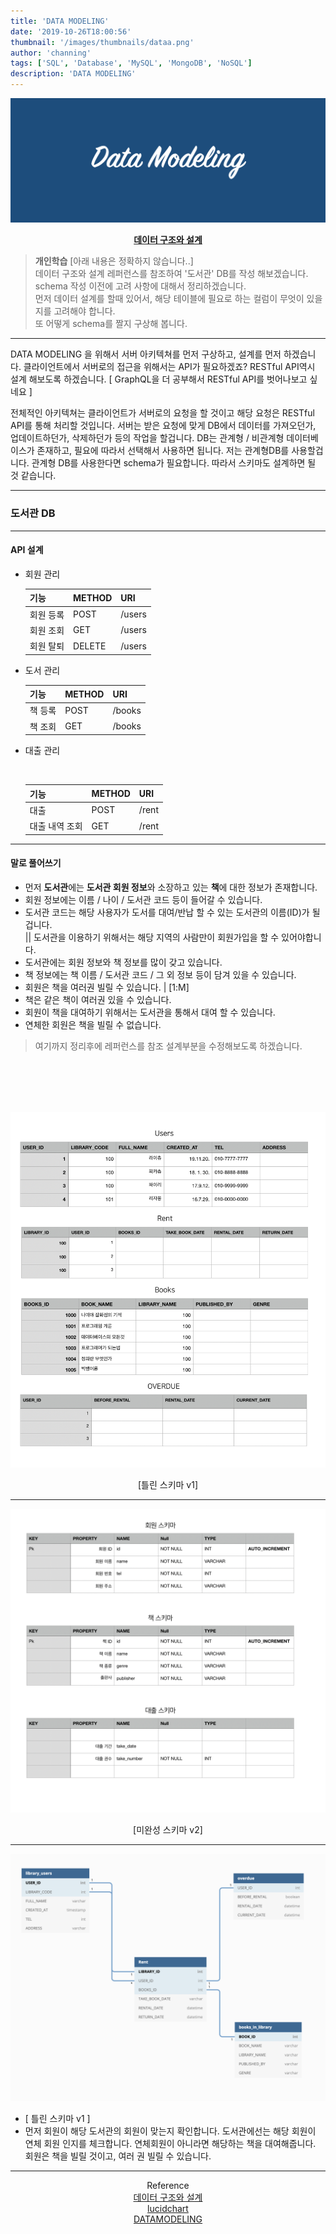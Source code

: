 ```yaml
---
title: 'DATA MODELING'
date: '2019-10-26T18:00:56'
thumbnail: '/images/thumbnails/dataa.png'
author: 'channing'
tags: ['SQL', 'Database', 'MySQL', 'MongoDB', 'NoSQL']
description: 'DATA MODELING'
---
```


![dt](./dataa.png)

<center>

<b>[데이터 구조와 설계](https://medium.com/@khwsc1/%EB%B2%88%EC%97%AD-%EB%8D%B0%EC%9D%B4%ED%84%B0-%EA%B5%AC%EC%A1%B0%EC%99%80-%EC%84%A4%EA%B3%84-%ED%8A%9C%ED%86%A0%EB%A6%AC%EC%96%BC-b25792a0aa86)</b>

</center>

> **개인학습** [아래 내용은 정확하지 않습니다..] <br>
> 데이터 구조와 설계 레퍼런스를 참조하여 '도서관' DB를 작성 해보겠습니다.<br>
> schema 작성 이전에 고려 사항에 대해서 정리하겠습니다.<br>
> 먼저 데이터 설계를 할때 있어서, 해당 테이블에 필요로 하는 컬럼이 무엇이 있을지를 고려해야 합니다. <br>
> 또 어떻게 schema를 짤지 구상해 봅니다.

<hr />

DATA MODELING 을 위해서 서버 아키텍쳐를 먼저 구상하고, 설계를 먼저 하겠습니다. 클라이언트에서 서버로의 접근을 위해서는 API가 필요하겠죠? RESTful API역시 설계 해보도록 하겠습니다. [ GraphQL을 더 공부해서 RESTful API를 벗어나보고 싶네요 ]

전체적인 아키텍쳐는 클라이언트가 서버로의 요청을 할 것이고 해당 요청은 RESTful API를 통해 처리할 것입니다. 서버는 받은 요청에 맞게 DB에서 데이터를 가져오던가, 업데이트하던가, 삭제하던가 등의 작업을 할겁니다. DB는 관계형 / 비관계형 데이터베이스가 존재하고, 필요에 따라서 선택해서 사용하면 됩니다. 저는 관계형DB를 사용할겁니다. 관계형 DB를 사용한다면 schema가 필요합니다. 따라서 스키마도 설계하면 될 것 같습니다.

---

### 도서관 DB

---

#### API 설계

- 회원 관리
  <br>

  | 기능      | METHOD | URI    |
  | :-------- | :----- | :----- |
  | 회원 등록 | POST   | /users |
  | 회원 조회 | GET    | /users |
  | 회원 탈퇴 | DELETE | /users |

* 도서 관리
  <br>

  | 기능    | METHOD | URI    |
  | :------ | :----- | :----- |
  | 책 등록 | POST   | /books |
  | 책 조회 | GET    | /books |

* 대출 관리

    <br>

  | 기능           | METHOD | URI   |
  | :------------- | :----- | :---- |
  | 대출           | POST   | /rent |
  | 대출 내역 조회 | GET    | /rent |

---

#### 말로 풀어쓰기

- 먼저 **도서관**에는 **도서관 회원 정보**와 소장하고 있는 **책**에 대한 정보가 존재합니다.
- 회원 정보에는 이름 / 나이 / 도서관 코드 등이 들어갈 수 있습니다.
- 도서관 코드는 해당 사용자가 도서를 대여/반납 할 수 있는 도서관의 이름(ID)가 될겁니다.<br>
  || 도서관을 이용하기 위해서는 해당 지역의 사람만이 회원가입을 할 수 있어야합니다.
- 도서관에는 회원 정보와 책 정보를 많이 갖고 있습니다.
- 책 정보에는 책 이름 / 도서관 코드 / 그 외 정보 등이 담겨 있을 수 있습니다.
- 회원은 책을 여러권 빌릴 수 있습니다. | [1:M]
- 책은 같은 책이 여러권 있을 수 있습니다.
- 회원이 책을 대여하기 위해서는 도서관을 통해서 대여 할 수 있습니다.
- 연체한 회원은 책을 빌릴 수 없습니다.

> 여기까지 정리후에 레퍼런스를 참조 설계부분을 수정해보도록 하겠습니다.

<br>
<br>
<br>
<br>

![tb](./table.png)

<center>

[틀린 스키마 v1]

</center>

---

![scu](./scu.png)

<center>

[미완성 스키마 v2]

</center>

---

![libray](./sch1.png)

- [ 틀린 스키마 v1 ]
- 먼저 회원이 해당 도서관의 회원이 맞는지 확인합니다. 도서관에선는 해당 회원이 연체 회원 인지를 체크합니다. 연체회원이 아니라면 해당하는 책을 대여해줍니다. 회원은 책을 빌릴 것이고, 여러 권 빌릴 수 있습니다.

<hr />
<center>

Reference <br>
[데이터 구조와 설계](https://medium.com/@khwsc1/%EB%B2%88%EC%97%AD-%EB%8D%B0%EC%9D%B4%ED%84%B0-%EA%B5%AC%EC%A1%B0%EC%99%80-%EC%84%A4%EA%B3%84-%ED%8A%9C%ED%86%A0%EB%A6%AC%EC%96%BC-b25792a0aa86)<br>
[lucidchart](https://www.lucidchart.com/pages/database-diagram/database-models#discovery__top)<br>
[DATAMODELING](http://www.dbguide.net/db.db?boardUid=148404&boardConfigUid=9&boardIdx=132)

</center>

